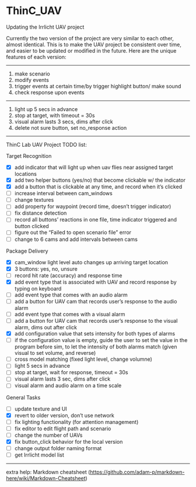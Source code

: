 # ThinC_UAV
Updating the Irrlicht UAV project

Currently the two version of the project are very similar to each other, almost identical. This is
to make the UAV project be consistent over time, and easier to be updated or modified in the future.
Here are the unique features of each version:

-----------------------------------------------------

1. make scenario
3. modify events
4. trigger events at certain time/by trigger
   highlight button/ make sound
5. check response upon events

-------------------------------------------

1. light up 5 secs in advance
2. stop at target, with timeout = 30s
3. visual alarm lasts 3 secs, dims after click
4. delete not sure button, set no_response action

---------------------------------------------

ThinC Lab UAV Project TODO list:

Target Recognition
* [x] add indicator that will light up when uav flies near assigned target locations
* [x] add two helper buttons (yes/no) that become clickable w/ the indicator
* [x] add a button that is clickable at any time, and record when it’s clicked
* [ ] increase interval between cam_windows
* [ ] change textures
* [ ] add property for waypoint (record time, doesn’t trigger indicator)
* [ ] fix distance detection
* [ ] record all buttons’ reactions in one file, time indicator triggered and button clicked
* [ ] figure out the “Failed to open scenario file” error
* [ ] change to 6 cams and add intervals between cams

Package Delivery
* [x] cam_window light level auto changes up arriving target location
* [x] 3 buttons: yes, no, unsure
* [ ] record hit rate (accuracy) and response time
* [x] add event type that is associated with UAV and record response by typing on keyboard
* [ ] add event type that comes with an audio alarm
* [ ] add a button for UAV cam that records user’s response to the audio alarm
* [ ] add event type that comes with a visual alarm
* [ ] add a button for UAV cam that records user’s response to the visual alarm, dims out after click
* [x] add configuration value that sets intensity for both types of alarms
* [ ] if the configuration value is empty, guide the user to set the value in the program before sim, to let the intensity of both alarms match (given visual to set volume, and reverse)
* [ ] cross model matching (fixed light level, change volumne)
* [ ] light 5 secs in advance
* [ ] stop at target, wait for response, timeout = 30s
* [ ] visual alarm lasts 3 sec, dims after click
* [ ] visual alarm and audio alarm on a time scale

General Tasks
* [ ] update texture and UI
* [x] revert to older version, don’t use network
* [ ] fix lighting functionality (for attention management)
* [ ] fix editor to edit flight path and scenario
* [ ] change the number of UAVs
* [x] fix button_click behavior for the local version
* [ ] change output folder naming format
* [ ] get Irrlicht model list

--------------------
extra help: Markdown cheatsheet (https://github.com/adam-p/markdown-here/wiki/Markdown-Cheatsheet)
